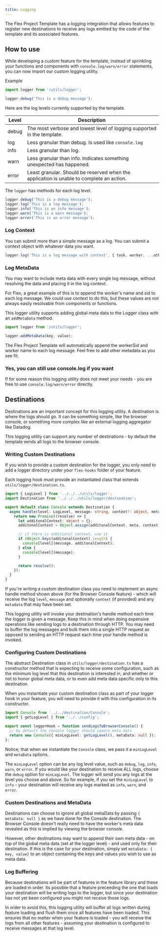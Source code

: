 ```yaml
---
title: Logging
---
```


The Flex Project Template has a logging integration that allows features to register new destinations to receive any logs emitted by the code of the template and its associated features.

## How to use

While developing a custom feature for the template, instead of sprinkling your functions and components with `console.log/warn/error` statements, you can now import our custom logging utility.

Example

```ts
import logger from '/utils/logger';

logger.debug('This is a debug message');
```

Here are the log levels currently supported by the template.

| Level | Description                                                                              |
| ----- | ---------------------------------------------------------------------------------------- |
| debug | The most verbose and lowest level of logging supported in the template.                  |
| log   | Less granular than debug. Is used like `console.log`                                     |
| info  | Less granular than log.                                                                  |
| warn  | Less granular than info. Indicates something unexpected has happened.                    |
| error | Least granular. Should be reserved when the application is unable to complete an action. |

The `logger` has methods for each log level.

```ts
logger.debug('This is a debug message');
logger.log('This is a log message');
logger.info('This is an info message');
logger.warn('This is a warn message');
logger.error('This is an error message');
```

### Log Context

You can submit more than a simple message as a log. You can submit a context object with whatever data you want.

```ts
logger.log('This is a log message with context', { task, worker, ...otherContext });
```

### Log MetaData

You may want to include meta data with every single log message, without resolving the data and placing it in the log context.

For Flex, a great example of this is to append the worker's name and sid to each log message. We could use context to do this, but these values are not always easily resolvable from components or functions.

This logger utility supports adding global meta data to the Logger class with an `addMetaData` method.

```ts
import logger from '/utils/logger';

logger.addMetaData(key, value);
```

The Flex Project Template will automatically append the workerSid and worker name to each log message. Feel free to add other metadata as you see fit.

### Yes, you can still use console.log if you want

If for some reason this logging utility does not meet your needs - you are free to use `console.log/warn/error` directly.

## Destinations

Destinations are an important concept for this logging utility. A destination is where the logs should go. It can be something simple, like the browser console, or something more complex like an external logging aggregator like Datadog.

This logging utility can support any number of destinations - by default the template sends all logs to the browser console.

### Writing Custom Destinations

If you wish to provide a custom destination for the logger, you only need to add a logger directory under your `flex-hooks` folder of your feature.

Each logging hook must provide an instantiated class that extends `utils/logger/destination.ts`.

```ts
import { LogLevel } from '../../../utils/logger';
import Destination from '../../../utils/logger/destination';

export default class Console extends Destination {
  async handle(level: LogLevel, message: string, context?: object, meta?: object): Promise<void> {
    return new Promise((resolve) => {
      let additonalContext: object = {};
      additonalContext = Object.assign(additonalContext, meta, context);

      // if there is additional context, use it
      if (Object.keys(additonalContext).length) {
        console[level](message, additonalContext);
      } else {
        console[level](message);
      }

      return resolve();
    });
  }
}
```

If you're writing a custom destination class you need to implement an async handle method shown above (for the Browser Console feature) - which will receive the log `level`, `message` and optionally `context` (if provided) and any `metadata` that may have been set.

This logging utility will invoke your destination's handle method each time the logger is given a message. Keep this in mind when doing expensive operations like sending logs to a destination through HTTP. You may need to buffer the log messages and bulk them into a single HTTP request as opposed to sending an HTTP request each time your handle method is invoked.

### Configuring Custom Destinations

The abstract Destination class in `utils/logger/destination.ts` has a constructor method that is expecting to receive some configuration, such as the minimum log level that this destination is interested in, and whether or not to honor global meta data, or to even add meta data specific only to this destination.

When you instantiate your custom destination class as part of your logger hook in your feature, you will need to provide it with this configuration in its constructor.

```ts
import Console from '../../destination/Console';
import { getLogLevel } from '../../config';

export const loggerHook = function sendLogsToBrowserConsole() {
  // by default the Console logger should ignore meta data
  return new Console({ minLogLevel: getLogLevel(), metaData: null });
};
```

Notice, that when we instantiate the `Console` class, we pass it a `minLogLevel` and `metaData` options.

The `minLogLevel` option can be any log level value, such as `debug`, `log`, `info`, `warn`, or `error`. If you would like your destination to receive ALL logs, choose the `debug` option for `minLogLevel`. The logger will send you any logs at the level you choose and above. So for example, if you set the `minLogLevel` to `info` - your destination will receive any logs marked as `info`, `warn`, and `error`.

### Custom Destinations and MetaData

Destinations can choose to ignore all global metaData by passing `{ metaData: null }` as we have done for the Console destination. The Browser Console doesn't really need to have the worker's meta data revealed as this is implied by viewing the browser console.

However, other destinations may want to append their own meta data - on top of the global meta data (set at the logger level) - and used only for their destination. If this is the case for your destination, simply set `metaData: { key, value}` to an object containing the keys and values you wish to use as meta data.

### Log Buffering

Because destinations will be part of features in the feature library and these are loaded in order. Its possible that a feature preceeding the one that loads your destination will be writing logs to the logger, but since your destination has not yet been configured you might not receive those logs.

In order to avoid this, this logging utility will buffer all logs written during feature loading and flush them once all features have been loaded. This ensures that no matter when your feature is loaded - you will receive the logs from all other features - assuming your destination is configured to receive messages at that log level.

